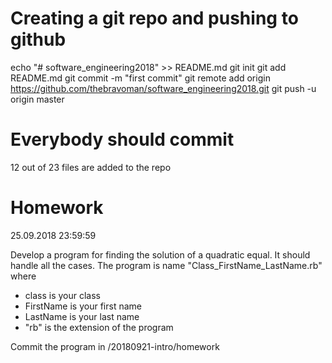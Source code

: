 # Creating a git repo and pushing to github

echo "# software_engineering2018" >> README.md
git init
git add README.md
git commit -m "first commit"
git remote add origin https://github.com/thebravoman/software_engineering2018.git
git push -u origin master

# Everybody should commit
12 out of 23 files are added to the repo

# Homework
25.09.2018 23:59:59

Develop a program for finding the solution of a quadratic equal. 
It should handle all the cases.
The program is name "Class_FirstName_LastName.rb" where 
 - class is your class 
 - FirstName is your first name
 - LastName is your last name
 - "rb" is the extension of the program 

Commit the program in /20180921-intro/homework 

